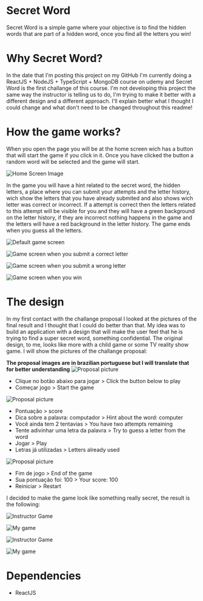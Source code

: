 <h1>Secret Word</h1>

Secret Word is a simple game where your objective is to find the hidden words that are part of a hidden word, once you find all the letters you win!

<h1>Why Secret Word?</h1>

In the date that I'm posting this project on my GitHub I'm currently doing a ReactJS + NodeJS + TypeScript + MongoDB course on udemy and Secret Word is the first challange of this course. I'm not developing this project the same way the instructor is telling us to do, I'm trying to make it better with a different design and a different approach. I'll explain better what I thought I could change and what don't need to be changed throughout this readme!

<h1>How the game works?</h1>

When you open the page you will be at the home screen wich has a button that will start the game if you click in it. Once you have clicked the button a random word will be selected and the game will start.

![Home Screen Image](https://github.com/igor-ign/secret_word/blob/main/secret_word/readme_images/HomeScreen.jpg)

In the game you will have a hint related to the secret word, the hidden letters, a place where you can submit your attempts and the letter history, wich show the letters that you have already submited and also shows wich letter was correct or incorrect. If a attempt is correct then the letters related to this attempt will be visible for you and they will have a green background on the letter history, if they are incorrect nothing happens in the game and the letters will have a red background in the letter history. The game ends when you guess all the letters.

![Default game screen](https://github.com/igor-ign/secret_word/blob/main/secret_word/readme_images/GameScreenDefault.jpg)

![Game screen when you submit a correct letter](https://github.com/igor-ign/secret_word/blob/main/secret_word/readme_images/GameScreenCorrectLetter.jpg)

![Game screen when you submit a wrong letter](https://github.com/igor-ign/secret_word/blob/main/secret_word/readme_images/GameScreenWrongLetter.jpg)

![Game screen when you win](https://github.com/igor-ign/secret_word/blob/main/secret_word/readme_images/WinScreen.jpg)

<h1>The design</h1>

In my first contact with the challange proposal I looked at the pictures of the final result and I thought that I could do better than that. My idea was to build an application with a design that will make the user feel that he is trying to find a super secret word, something confidential. The original design, to me, looks like more with a child game or some TV reality show game. I will show the pictures of the challange proposal:

<strong>The proposal images are in brazilian portuguese but I will translate that for better understanding</strong>
![Proposal picture](https://github.com/igor-ign/secret_word/blob/main/secret_word/readme_images/ProposalHome.jpg)
<ul>
  <li>Clique no botão abaixo para jogar > Click the button below to play</li>
  <li>Começar jogo > Start the game</li>
</ul>

![Proposal picture](https://github.com/igor-ign/secret_word/blob/main/secret_word/readme_images/ProposalGame.jpg)
<ul>
  <li>Pontuação > score</li>
  <li>Dica sobre a palavra: computador > Hint about the word: computer</li>
  <li>Você ainda tem 2 tentavias > You have two attempts remaining</li>
  <li>Tente adivinhar uma letra da palavra > Try to guess a letter from the word</li>
  <li>Jogar > Play</li>
  <li>Letras já utilizadas > Letters already used</li>
</ul>

![Proposal picture](https://github.com/igor-ign/secret_word/blob/main/secret_word/readme_images/ProposalWin.jpg)
<ul>
  <li>Fim de jogo > End of the game</li>
  <li>Sua pontuação foi: 100 > Your score: 100</li>
  <li>Reiniciar > Restart</li>
</ul>

I decided to make the game look like something really secret, the result is the following:

![Instructor Game](https://github.com/igor-ign/secret_word/blob/main/secret_word/readme_images/ProposalHome.jpg)

![My game](https://github.com/igor-ign/secret_word/blob/main/secret_word/readme_images/HomeScreen.jpg)

![Instructor Game](https://github.com/igor-ign/secret_word/blob/main/secret_word/readme_images/ProposalGame.jpg)

![My game](https://github.com/igor-ign/secret_word/blob/main/secret_word/readme_images/GameScreenWrongLetter.jpg)

<h1>Dependencies</h1>
<ul>
  <li>ReactJS</li>
</ul>

